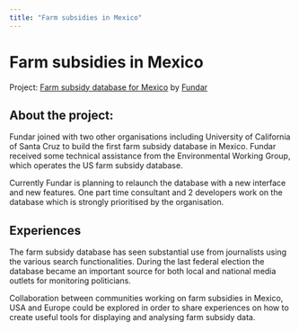 ```yaml
---
title: "Farm subsidies in Mexico"
---
```


# Farm subsidies in Mexico

<div class="well">Project: <a href="http://subsidiosalcampo.org.mx/">Farm subsidy database for Mexico</a> by <a href="http://www.fundar.org.mx/">Fundar</a></div>

## About the project:

Fundar joined with two other organisations including University of
California of Santa Cruz to build the first farm subsidy database in
Mexico. Fundar received some technical assistance from the Environmental
Working Group, which operates the US farm subsidy database. 

Currently Fundar is planning to relaunch the database with a new interface and new
features. One part time consultant and 2 developers work on the database
which is strongly prioritised by the organisation.

## Experiences 

The farm subsidy database has seen substantial use from journalists
using the various search functionalities. During the last federal
election the database became an important source for both local and
national media outlets for monitoring politicians. 

Collaboration between communities working on farm subsidies in Mexico, USA and Europe could be explored in order to share experiences on how to create useful tools for displaying and analysing farm subsidy data.
